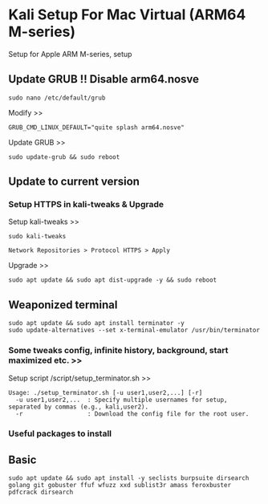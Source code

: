 # Kali Setup For Mac Virtual (ARM64 M-series)
Setup for Apple ARM M-series, setup

## Update GRUB !! Disable arm64.nosve

```
sudo nano /etc/default/grub
```
Modify >>

```
GRUB_CMD_LINUX_DEFAULT="quite splash arm64.nosve"
```
Update GRUB >>
```
sudo update-grub && sudo reboot
```

## Update to current version

### Setup HTTPS in kali-tweaks & Upgrade

Setup kali-tweaks >>
```
sudo kali-tweaks

Network Repositories > Protocol HTTPS > Apply
```
Upgrade >>
```
sudo apt update && sudo apt dist-upgrade -y && sudo reboot
```

## Weaponized terminal 

```
sudo apt update && sudo apt install terminator -y
sudo update-alternatives --set x-terminal-emulator /usr/bin/terminator
```
### Some tweaks config, infinite history, background, start maximized etc. >>

Setup script /script/setup_terminator.sh >>
```
Usage: ./setup_terminator.sh [-u user1,user2,...] [-r]
  -u user1,user2,...  : Specify multiple usernames for setup, separated by commas (e.g., kali,user2).
  -r                  : Download the config file for the root user.
```

### Useful packages to install
## Basic
```
sudo apt update && sudo apt install -y seclists burpsuite dirsearch golang git gobuster ffuf wfuzz xxd sublist3r amass feroxbuster pdfcrack dirsearch
```

